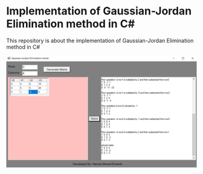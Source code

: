 # Implementation of Gaussian-Jordan Elimination method in C#

This repository is about the implementation of Gaussian-Jordan Elimination method in C#

![alt text](https://github.com/hamzaemarah/gaussian-solver/blob/master/images/Screenshot%20(5).png?raw=true)

